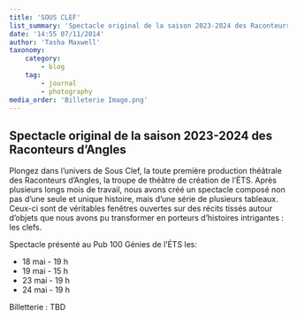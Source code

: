 ```yaml
---
title: 'SOUS CLEF'
list_summary: 'Spectacle original de la saison 2023-2024 des Raconteurs d’Angles'
date: '14:55 07/11/2014'
author: 'Tasha Maxwell'
taxonomy:
    category:
        - blog
    tag:
        - journal
        - photography
media_order: 'Billeterie Image.png'
---
```


## Spectacle original de la saison 2023-2024 des Raconteurs d’Angles

Plongez dans l’univers de Sous Clef, la toute première production théâtrale des Raconteurs d’Angles, la troupe de théâtre de création de l’ÉTS.
Après plusieurs longs mois de travail, nous avons créé un spectacle composé non pas d’une seule et unique histoire, mais d’une série de plusieurs tableaux.
Ceux-ci sont de véritables fenêtres ouvertes sur des récits tissés autour d’objets que nous avons pu transformer en porteurs d’histoires intrigantes : les clefs.

Spectacle présenté au Pub 100 Génies de l’ÉTS les:
- 18 mai - 19 h
- 19 mai - 15 h
- 23 mai - 19 h
- 24 mai - 19 h

Billetterie : TBD
